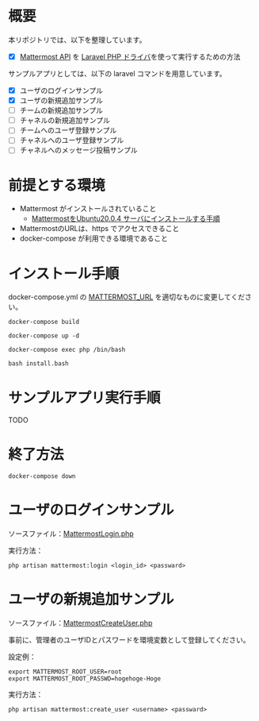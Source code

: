 # 概要
本リポジトリでは、以下を整理しています。

- [x] [Mattermost API](https://api.mattermost.com/) を [Laravel PHP ドライバ](https://github.com/gnello/laravel-mattermost-driver)を使って実行するための方法

サンプルアプリとしては、以下の laravel コマンドを用意しています。

- [X] ユーザのログインサンプル
- [X] ユーザの新規追加サンプル
- [ ] チームの新規追加サンプル
- [ ] チャネルの新規追加サンプル
- [ ] チームへのユーザ登録サンプル
- [ ] チャネルへのユーザ登録サンプル
- [ ] チャネルへのメッセージ投稿サンプル

# 前提とする環境

- Mattermost がインストールされていること
  - [MattermostをUbuntu20.0.4 サーバにインストールする手順](https://qiita.com/kanetugu2018/items/51cdab279d81ae06aa70)
- MattermostのURLは、https でアクセスできること
- docker-compose が利用できる環境であること


# インストール手順

docker-compose.yml の [MATTERMOST_URL](https://github.com/tmori/tutorial_mattermost/blob/a1918b7ccb10a9f3338ac2e5a48a9e0e09705064/docker-compose.yml#L10) を適切なものに変更してください。


```
docker-compose build
```

```
docker-compose up -d
```

```
docker-compose exec php /bin/bash
```

```
bash install.bash
```

# サンプルアプリ実行手順

TODO

# 終了方法

```
docker-compose down
```

# ユーザのログインサンプル

ソースファイル：[MattermostLogin.php](https://github.com/tmori/tutorial_mattermost/blob/main/php/hako/apps/MattermostLogin.php)

実行方法：
```
php artisan mattermost:login <login_id> <passward>
```


# ユーザの新規追加サンプル

ソースファイル：[MattermostCreateUser.php](https://github.com/tmori/tutorial_mattermost/blob/main/php/hako/apps/MattermostCreateUser.php)


事前に、管理者のユーザIDとパスワードを環境変数として登録してください。

設定例：
```
export MATTERMOST_ROOT_USER=root
export MATTERMOST_ROOT_PASSWD=hogehoge-Hoge
```

実行方法：
```
php artisan mattermost:create_user <username> <passward>
```
